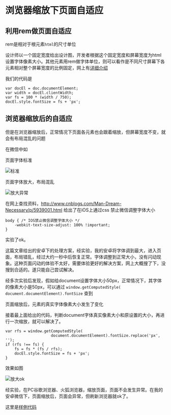 # 浏览器缩放下页面自适应

## 利用rem做页面自适应
rem是相对于根元素`html`的尺寸单位

设计师以一个固定宽度给出设计图，开发者根据这个固定宽度和屏幕宽度为html设置字体像素大小。其他元素用rem做字体单位，则可以看作是不同尺寸屏幕下各元素相对整个屏幕宽度的比例固定，网上有[详细介绍](http://caibaojian.com/web-app-rem.html)

我们的代码是

```
var docEl = doc.documentElement;
var width = docEl.clientWidth;
var fs = 100 * (width / 750);
docEl.style.fontSize = fs + 'px';
```

## 浏览器缩放后的自适应

但是在浏览器缩放后，正常情况下页面各元素也会跟着缩放，但屏幕宽度不变，就会有布局混乱的问题

在微信中如

页面字体标准

![标准](https://p.qpic.cn/wyp_pic/duc2TvpEgSTLM4dYAHFZhU2G8Eh5Ggt5XdKgkxQe45tLonMnmCdYmlxsVkPiaa7gh/364)

页面字体放大，布局混乱

![放大异常](https://p.qpic.cn/wyp_pic/duc2TvpEgSQFhSSBSKusicJdBicxRaZxhKAF2UAVJQ8QUj5ouFNxq3KSTX8DNI6gC2/364)

在网上查找资料，http://www.cnblogs.com/Man-Dream-Necessary/p/5939001.html
给出了在iOS上通过css 禁止微信调整字体大小
```
body { /* IOS禁止微信调整字体大小 */
    -webkit-text-size-adjust: 100% !important;
}
```
实验了ok。

这篇文章给出的安卓下的处理方案，经实验，我的安卓将字体调到最大，进入页面，布局错乱，经过大约一秒中后恢复正常。字体调整到正常大小，没有闪动现象。这种页面闪动的体验不太好，需要体验更好的解决方案，网上大概搜了下，没搜到合适的。遂只能自己尝试解决。

经多次实验后发现，假如给document设置字体大小50px，正常情况下，其字体的像素大小是50px，可以通过
`window.getComputedStyle(
                    document.documentElement).fontSize`
查到

页面缩放后，元素的真实字体像素大小发生了变化

接着最上面给出的代码，判断document字体真实像素大小和原设置的大小，再进行一次缩放，就可以解决了。

```
var rfs = window.getComputedStyle(
                    document.documentElement).fontSize.replace('px', '');
if (rfs !== fs) {
    fs = fs * (fs / rfs);
    docEl.style.fontSize = fs + 'px';
}
```
效果如图

![放大ok](https://p.qpic.cn/wyp_pic/duc2TvpEgSRtuYJvgLNfynk1ia0ZaNGOxVwnTpicwZ0mXzFuwU1byajhDia7A70PYme/364)

经实验，在PC谷歌浏览器、火狐浏览器，缩放页面，页面不会发生异常。在我的安卓微信下，页面缩放后，页面会异常，但刷新浏览器就ok了。

这里是[样例代码](http://atest.yk.qq.com/static/folger/test/index.html)